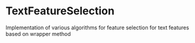 # TextFeatureSelection
Implementation of various algorithms for feature selection for text features based on wrapper method
